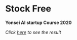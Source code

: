 # Stock Free

**Yonsei AI startup Course 2020**

*Click [here](https://daegon0130.github.io/Stock_Free-FE) to see the result*
